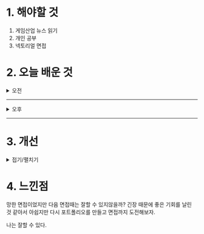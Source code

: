 
# 1. 해야할 것

1. 게임산업 뉴스 읽기 
2. 개인 공부  
3. 넥토리얼 면접



# 2. 오늘 배운 것

<details>
<summary>오전</summary>

## 면접장으로 이동
아침 일찍일어나서 ktx를 탔다./
서울과 가까워지니 눈이 너무 많이 와서 기차가 10분정도 정체되었다.

1분자기소개를 달달 외웠지만 실전에 약한 내가 과연 잘할수 있을지 모르겠다.

 
</details>

****

<details>
<summary>오후</summary>

## 면접
12시쯤에 도착해서 1층 로비에서 기다렸다.

자기소개가 입에 붙었지만 실전에서 시뮬레이션을 돌리니 심장이 빨리뛰어서 계속 기억이 날아갔다.

1시 40분쯤 채용담당자에게 카톡하여 도착소식을 알리고 올라갔다.

면접비를 받고 기다리는데 아 너무 어지러웠다.

준비했던 기본 개념과 한마디 같은 것들이 하나도 생각나지 않았다. 자기소개를 절었다고 생각하자마자 머릿속이 백지화되는 느낌이었다.

크게 기억나는건

### 1. 내가 어떻게 기획자의 길을 걷게되었는지

나는 내가 기획일을 하고싶어서 도전했던 일을 상세히 설명했다. 이건 있던일 그대로 말하면 되는 일이라 어려움이 없었다. 긴장이 말하면서 조금 풀렸다.


### 2. 오픈월드는 무엇인가? 정의하라

준비했던 답변을 하기만 하면 되는 질문이었지만 자기소개 때문일까? 답변이 전부 날아갔다.

### 3. 원신과 엘든링의 차이는?

이 역시 전투와 스토리를 구분해서 말하기만 하면 되는데 이미 머리속이 정지 상태였다.

### 4. 몰입감을 레벨디자인적으로 설명하라

다행히 머릿속이 조금씩 돌아가는 느낌이었다. 필사적으로 준비했던 답변을 떠올리려고 했지만 유려한 말이 나오기는커녕 단어가 틱틱 튀어나왔다. 그래도 좀 나은 말이 나와서 다행이었다. 앞에서 받은 질문들은 전부 망쳤지만 이건 그래도 살린게 아닐까?

나를 도와주고 긴장 풀어줄려고 노력하는게 보였지만 몇년만의 면접이라 정말 힘들었다.

취준기간이 더 길어질것같다.

하지만 다시 힘내서 가보자. 그래도 좋은 기회였다.
</details>

****


# 3. 개선


<details>
<summary>접기/펼치기</summary>


</details>



# 4. 느낀점
망한 면접이었지만 다음 면접때는 잘할 수 있지않을까?
긴장 때문에 좋은 기회를 날린 것 같아서 아쉽지만 다시 포트폴리오를 만들고 면접까지 도전해보자.

나는 잘할 수 있다.


